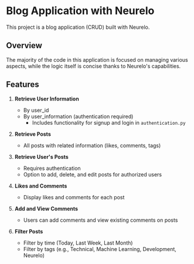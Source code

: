 # Blog Application with Neurelo

This project is a blog application (CRUD) built with Neurelo.

## Overview

The majority of the code in this application is focused on managing various aspects, while the logic itself is concise thanks to Neurelo's capabilities.

## Features

1. **Retrieve User Information**
   - By user_id
   - By user_information (authentication required)
     - Includes functionality for signup and login in `authentication.py`

2. **Retrieve Posts**
   - All posts with related information (likes, comments, tags)

3. **Retrieve User's Posts**
   - Requires authentication
   - Option to add, delete, and edit posts for authorized users

4. **Likes and Comments**
   - Display likes and comments for each post

5. **Add and View Comments**
   - Users can add comments and view existing comments on posts

6. **Filter Posts**
   - Filter by time (Today, Last Week, Last Month)
   - Filter by tags (e.g., Technical, Machine Learning, Development, Neurelo)


